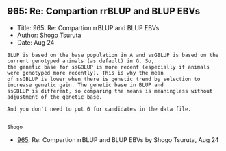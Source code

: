 ## 965: Re: Compartion rrBLUP and BLUP EBVs

- Title: 965: Re: Compartion rrBLUP and BLUP EBVs
- Author: Shogo Tsuruta
- Date: Aug 24

```
BLUP is based on the base population in A and ssGBLUP is based on the current genotyped animals (as default) in G. So,
the genetic base for ssGBLUP is more recent (especially if animals were genotyped more recently). This is why the mean
of ssGBLUP is lower when there is genetic trend by selection to increase genetic gain. The genetic base in BLUP and
ssGBLUP is different, so comparing the means is meaningless without adjustment of the genetic base.

And you don't need to put 0 for candidates in the data file.


Shogo
```

- [965](0965.md): Re: Compartion rrBLUP and BLUP EBVs by Shogo Tsuruta, Aug 24

